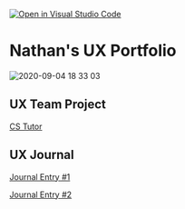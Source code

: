 [![Open in Visual Studio Code](https://classroom.github.com/assets/open-in-vscode-f059dc9a6f8d3a56e377f745f24479a46679e63a5d9fe6f495e02850cd0d8118.svg)](https://classroom.github.com/online_ide?assignment_repo_id=6804810&assignment_repo_type=AssignmentRepo)

# Nathan's UX Portfolio

![2020-09-04 18 33 03](https://user-images.githubusercontent.com/86084524/155828296-9e916e50-20c0-4194-987f-6b337a1e9874.jpg)

## UX Team Project

[CS Tutor](https://usabilityengineering.github.io/CS-Tutor/)

## UX Journal

[Journal Entry #1](j01/)

[Journal Entry #2](j02/)

